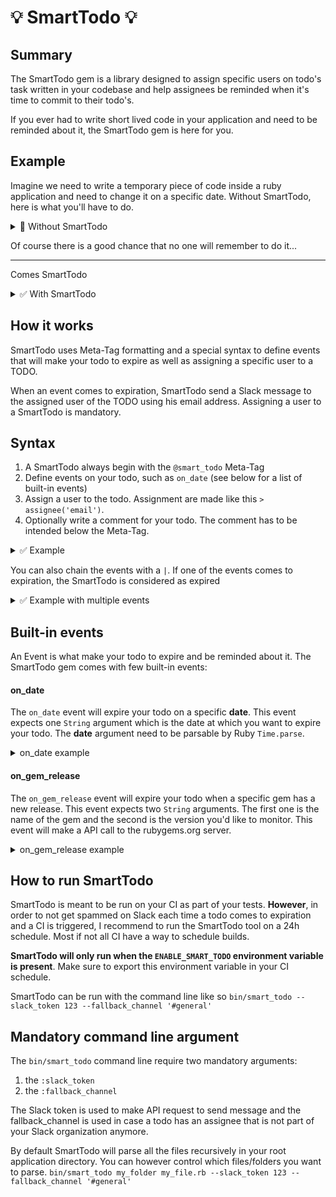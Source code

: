 💡 SmartTodo 💡
============

Summary
---------

The SmartTodo gem is a library designed to assign specific users on todo's task
written in your codebase and help assignees be reminded when it's time to commit
to their todo's.

If you ever had to write short lived code in your application and need to be reminded about it, the SmartTodo gem is here for you.

Example
---------

Imagine we need to write a temporary piece of code inside a ruby application and need to change it on a specific date. Without SmartTodo, here is what you'll have to do.

<details>
  <summary> 🔴 Without SmartTodo </summary>

   ```ruby
     # TODO: Warning! We need to change the API endpoint on July 1st because the provider
     # is modifying its API.
     def api_call
     end
   ```
</details>

Of course there is a good chance that no one will remember to do it...

-------------------

Comes SmartTodo

<details>
  <summary> ✅ With SmartTodo </summary>

   ```ruby
      # @smart_todo on_date('2019-07-01') > assignee('john@example.com')
      #   The API provider is modifying its endpoint, we need to modify our code.
     def api_call
     end
   ```
</details>

How it works
-------------

SmartTodo uses Meta-Tag formatting and a special syntax to define events that will make your todo to expire as well as assigning a specific user to a TODO.

When an event comes to expiration, SmartTodo send a Slack message to the assigned user of the TODO using his email address. Assigning a user to a SmartTodo is mandatory.

Syntax
-------

1. A SmartTodo always begin with the `@smart_todo` Meta-Tag
2. Define events on your todo, such as `on_date` (see below for a list of built-in events)
3. Assign a user to the todo. Assignment are made like this `> assignee('email')`.
4. Optionally write a comment for your todo. The comment has to be intended below the Meta-Tag.

<details>
  <summary> ✅ Example </summary>

  ```ruby
    # @smart_todo on_date('2019-06-03') > assignee('john@example.com')
      # This is a comment that is part of the SmartTodo
   ```
</details>


You can also chain the events with a `|`. If one of the events comes to expiration, the SmartTodo is considered as expired


<details>
  <summary> ✅ Example with multiple events </summary>

  ```ruby
    # @smart_todo on_date('2019-06-03') | on_gem_release('rails', '5.1.0') > assignee('john@example.com')
      # This is a comment that is part of the SmartTodo
   ```
</details>

Built-in events
-------

An Event is what make your todo to expire and be reminded about it.
The SmartTodo gem comes with few built-in events:

#### on_date
The `on_date` event will expire your todo on a specific **date**. This event expects one `String` argument which is the date at which you want to expire your todo. The **date** argument need to be parsable by Ruby `Time.parse`.

<details>
  <summary> on_date example </summary>

  ```ruby
    # @smart_todo on_date('2019-06-03') > assignee('john@example.com')
      # This is a comment that is part of the SmartTodo
   ```
</details>

#### on_gem_release
The `on_gem_release` event will expire your todo when a specific gem has a new release. This event expects two `String` arguments. The first one is the name of the gem and the second is the version you'd like to monitor.
This event will make a API call to the rubygems.org server.

<details>
  <summary> on_gem_release example </summary>

  ```ruby
    # @smart_todo on_gem_release('rails', '5.2.0') > assignee('john@example.com')
      # This is a comment that is part of the SmartTodo
   ```
</details>

How to run SmartTodo
-----------------------

SmartTodo is meant to be run on your CI as part of your tests. **However**, in order to not get spammed on Slack each time a todo comes to expiration and a CI is triggered, I recommend to run the SmartTodo tool on a 24h schedule. Most if not all CI have a way to schedule builds.

**SmartTodo will only run when the `ENABLE_SMART_TODO` environment variable is present**.
Make sure to export this environment variable in your CI schedule.

SmartTodo can be run with the command line like so `bin/smart_todo --slack_token 123 --fallback_channel '#general'`

Mandatory command line argument
----------------------

The `bin/smart_todo` command line require two mandatory arguments:

1. the `:slack_token`
2. the `:fallback_channel`

The Slack token is used to make API request to send message and the fallback_channel is used in case a todo has an assignee that is not part of your Slack organization anymore.

By default SmartTodo will parse all the files recursively in your root application directory.
You can however control which files/folders you want to parse.
`bin/smart_todo my_folder my_file.rb --slack_token 123 --fallback_channel '#general'`
